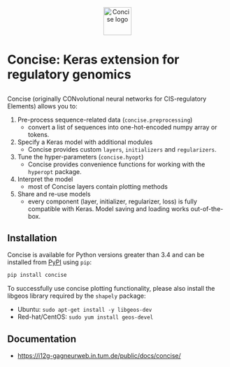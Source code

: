 <div align="center">
    <img src="img/concise_logo_text.jpg" alt="Concise logo" height="64" width="64">
</div>

# Concise: Keras extension for regulatory genomics

## 

Concise (originally CONvolutional neural networks for CIS-regulatory Elements) allows you to:

1. Pre-process sequence-related data (`concise.preprocessing`)
    - convert a list of sequences into one-hot-encoded numpy array or tokens.
2. Specify a Keras model with additional modules
    - Concise provides custom `layers`, `initializers` and `regularizers`.
3. Tune the hyper-parameters (`concise.hyopt`)
    - Concise provides convenience functions for working with the `hyperopt` package.
4. Interpret the model
    - most of Concise layers contain plotting methods
5. Share and re-use models
    - every component (layer, initializer, regularizer, loss) is fully compatible with Keras. Model saving and loading works out-of-the-box.


## Installation

Concise is available for Python versions greater than 3.4 and can be installed from [PyPI](pypi.python.org) using `pip`:

```sh
pip install concise
```

To successfully use concise plotting functionality, please also install the libgeos library required by the `shapely` package:

- Ubuntu: `sudo apt-get install -y libgeos-dev`
- Red-hat/CentOS: `sudo yum install geos-devel`

<!-- Make sure your Keras is installed properly and configured with the backend of choice. -->

## Documentation

- <https://i12g-gagneurweb.in.tum.de/public/docs/concise/>



